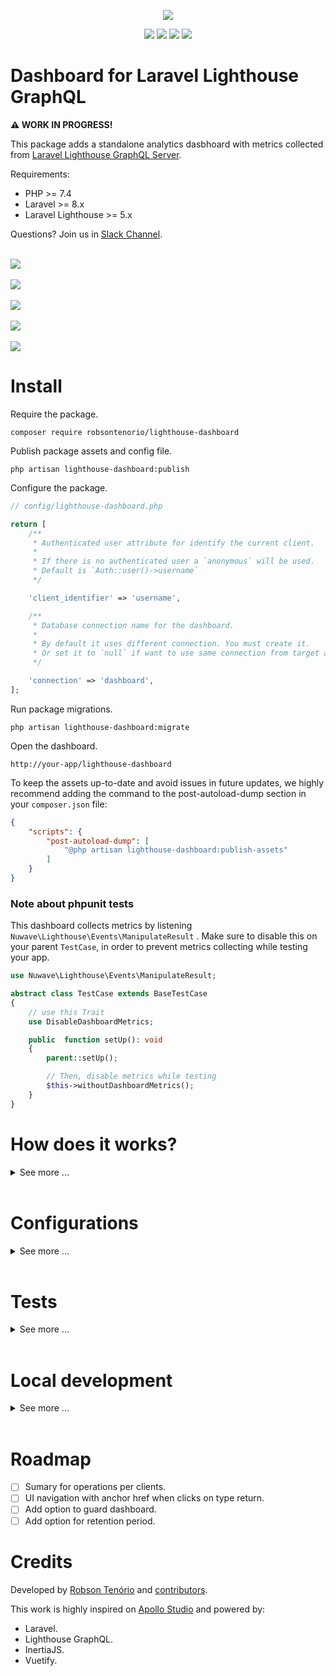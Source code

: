 <p align="center">
  <img src="dashboard.png">  
</p>
<p align="center">
    <img src="https://codecov.io/gh/robsontenorio/lighthouse-dashboard/branch/master/graph/badge.svg" />
    <img src="https://img.shields.io/packagist/v/robsontenorio/lighthouse-dashboard.svg" />
    <img src="https://img.shields.io/packagist/dt/robsontenorio/lighthouse-dashboard.svg" />
    <a href="https://join.slack.com/t/lighthousedashboard/shared_invite/zt-hyqiy6fk-HHrxTH_nJH7VtfKfuCSv5Q">
    <img src="https://img.shields.io/badge/slack-chat-blue.svg?logo=slack"/>
    </a>
</p>

# Dashboard for Laravel Lighthouse GraphQL

**:warning: WORK IN PROGRESS!**

This package adds a standalone analytics dasbhoard with metrics collected from  [Laravel Lighthouse GraphQL Server](https://lighthouse-php.com/).

Requirements:

- PHP >= 7.4
- Laravel >= 8.x
- Laravel Lighthouse >= 5.x

Questions? Join us in [Slack Channel](https://join.slack.com/t/lighthousedashboard/shared_invite/zt-hyqiy6fk-HHrxTH_nJH7VtfKfuCSv5Q).

<br>
<kbd>
    <img src="readme2.png">
</kbd>
<br><br>
<kbd>
    <img src="readme1.png">
</kbd>
<br><br>
<kbd>
    <img src="readme3.png">
</kbd>
<br><br>
<kbd>
    <img src="readme4.png">
</kbd>
<br><br>
<kbd>
    <img src="readme5.png">
</kbd>

# Install 

Require the package.

```
composer require robsontenorio/lighthouse-dashboard
```


Publish package assets and config file.

```
php artisan lighthouse-dashboard:publish
```

Configure the package.

```php
// config/lighthouse-dashboard.php

return [
    /**
     * Authenticated user attribute for identify the current client.
     * 
     * If there is no authenticated user a `anonymous` will be used.
     * Default is `Auth::user()->username`
     */

    'client_identifier' => 'username',

    /**
     * Database connection name for the dashboard.
     * 
     * By default it uses different connection. You must create it.
     * Or set it to `null` if want to use same connection from target app.
     */

    'connection' => 'dashboard',
];
```

Run package migrations.

```
php artisan lighthouse-dashboard:migrate
```

Open the dashboard.

```
http://your-app/lighthouse-dashboard
```

To keep the assets up-to-date and avoid issues in future updates, we highly recommend adding the command to the post-autoload-dump section in your `composer.json` file:

```json
{    
    "scripts": {
        "post-autoload-dump": [            
            "@php artisan lighthouse-dashboard:publish-assets"
        ]
    }
}
```

### Note about phpunit tests

This dashboard collects metrics by listening  `Nuwave\Lighthouse\Events\ManipulateResult` . Make sure to disable this on your parent `TestCase`, in order to prevent metrics collecting while testing your app.

```php
use Nuwave\Lighthouse\Events\ManipulateResult;

abstract class TestCase extends BaseTestCase
{    
    // use this Trait
    use DisableDashboardMetrics;

    public  function setUp(): void
    {
        parent::setUp();

        // Then, disable metrics while testing
        $this->withoutDashboardMetrics();
    }
}
```

# How does it works?

<details>
<summary>See more ...<br><br></summary>

This package enables built-in `Tracing` extension from Laravel Lighthouse GraphQL Server. So, every operation automatically is profiled with its execution metrics.

- GraphQL request is made.
- Dashboard listen to `ManipulateResult` event and collect metrics from current operation.
- Metrics are stored on dashboard.

The GraphQL server performance is not affected by this package, once metrics are collect after response is sent by server. You can also disable tracing output from server response. See "Configurations" section.
</details>

# Configurations

<details>
<summary>See more ...<br><br></summary>

/config/lighthouse-dashboard.php
```php
return [
    /**
     * Authenticated user attribute for identify the current client.
     * 
     * If there is no authenticated user a `anonymous` will be used.
     * Default is `Auth::user()->username`
     */

    'client_identifier' => 'username',

    /**
     * Database connection name for the dashboard.
     * 
     * By default it uses different connection. You must create it.
     * Or set it to `null` if want to use same connection from target app.
     */

    'connection' => 'dashboard',

    /**
     * Silent tracing.
     * 
     * This package auto-register TracingServiceProvider from "nuwave/lighthouse".     
     * This is a required feature to make this package working.     
     * 
     * If you want including tracing output on server response just set it to `false`.
     * 
     */

    'silent_tracing' => true,

    /**
     * Ignore clients.
     * 
     * Ignore all request from these clients based on `client_identifier`.     
     * 
     */

    'ignore_clients' => []
];
```
</details>

# Tests

<details>
<summary>See more ...<br><br></summary>

```bash
# run once
composer test

# run in watch mode
composer test:watch

# run once with coverage report in terminal
# see full report in ./coverage/html/index.html
composer test:coverage
```

If you need to tweak UI see "Local development" section.
</details>

# Local development

<details><summary>See more ...<br><br></summary>

Once this package includes UI, the only way to see it is by running it through target app.

### Uninstall  

If you previous installed this package, **first uninstall it from target app**.

Remove this entry from `composer.json`.

```json
{    
    "scripts": {
        "post-autoload-dump": [ 
            "@php artisan lighthouse-dashboard:publish-assets"
        ]
    }
}
```

Remove package.

```
composer remove robsontenorio/lighthouse-dashboard
```

Remove package public assets from target app.

```
rm -rf /path/to/app/public/vendor/lighthouse-dashboard
```

### Install locally

Clone the repository, then on target app add to `composer.json`

```json
 "repositories": {
        "robsontenorio/lighthouse-dashboard": {
            "type": "path",
            "url": "/local/path/to/lighthouse-dashboard",
            "options": {
                "symlink": true
            }
        }
    }
```

Require local package version.

```sh
composer require robsontenorio/lighthouse-dashboard @dev
```

Then, create a symlink from package vendor folder to app public assets folder.

```sh
ln -s /path/to/app/vendor/robsontenorio/lighthouse-dashboard/public/vendor/lighthouse-dashboard /path/to/app/public/vendor
```

From target app enter to package vendor folder.

```sh
cd vendor/robsontenorio/lighthouse-dashboard
```

Install frontend dependencies and start it on dev mode.

```sh
yarn dev
```

Now all assets built inside package vendor folder will be symlinked to target app public vendor folder.

Then point to http://localhost:3000/lighthouse-dashboard/


## Reference model

<img src="dashboard-model.png" />

</details>

# Roadmap

- [ ] Sumary for operations per clients.
- [ ] UI navigation with anchor href when clicks on type return.
- [ ] Add option to guard dashboard.
- [ ] Add option for retention period.

# Credits

Developed by [Robson Tenório](https://twitter.com/robsontenorio) and [contributors](https://github.com/robsontenorio/lighthouse-dashboard/graphs/contributors).

This work is highly inspired on [Apollo Studio](https://studio.apollographql.com/) and powered by:

- Laravel.
- Lighthouse GraphQL.
- InertiaJS.
- Vuetify.

